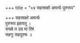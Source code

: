 +++
title = "०४ सहस्राक्षो अमर्त्यः पुरुरूप"

+++
सहस्राक्षो अमर्त्यः  
पुरुरूप इहावतु ।  
सख्ये त उग्र मा रिषं  
सहगुः सहपूरुषः ॥